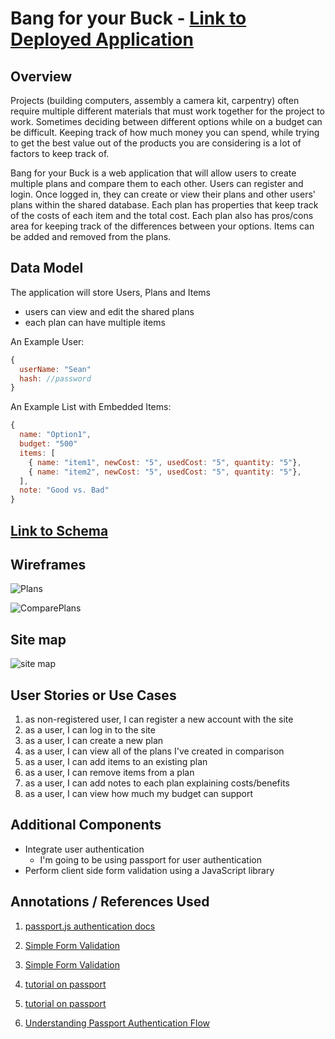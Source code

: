 # Bang for your Buck - [Link to Deployed Application](https://bang-for-your-buck.herokuapp.com/)

## Overview

Projects (building computers, assembly a camera kit, carpentry) often require multiple different materials that must work together for the project to work. Sometimes deciding between different options while on a budget can be difficult. Keeping track of how much money you can spend, while trying to get the best value out of the products you are considering is a lot of factors to keep track of.

Bang for your Buck is a web application that will allow users to create multiple plans and compare them to each other. Users can register and login. Once logged in, they can create or view their plans and other users' plans within the shared database. Each plan has properties that keep track of the costs of each item and the total cost. Each plan also has pros/cons area for keeping track of the differences between your options. Items can be added and removed from the plans.


## Data Model

The application will store Users, Plans and Items

* users can view and edit the shared plans
* each plan can have multiple items


An Example User:

```javascript
{
  userName: "Sean"
  hash: //password
}
```

An Example List with Embedded Items:

```javascript
{
  name: "Option1",
  budget: "500"
  items: [
    { name: "item1", newCost: "5", usedCost: "5", quantity: "5"},
    { name: "item2", newCost: "5", usedCost: "5", quantity: "5"},
  ],
  note: "Good vs. Bad"
}
```


## [Link to Schema](src/db.js) 


## Wireframes

![Plans](documentation/wire1.jpg)

![ComparePlans](documentation/wire2.jpg)

## Site map

![site map](documentation/sitelink.jpg)
## User Stories or Use Cases

1. as non-registered user, I can register a new account with the site
2. as a user, I can log in to the site
3. as a user, I can create a new plan
4. as a user, I can view all of the plans I've created in comparison
5. as a user, I can add items to an existing plan
6. as a user, I can remove items from a plan
7. as a user, I can add notes to each plan explaining costs/benefits
8. as a user, I can view how much my budget can support

## Additional Components

* Integrate user authentication
    * I'm going to be using passport for user authentication
* Perform client side form validation using a JavaScript library

## Annotations / References Used

1. [passport.js authentication docs](http://passportjs.org/docs)

2. [Simple Form Validation](https://www.elated.com/articles/form-validation-with-javascript/)

3. [Simple Form Validation](https://www.w3schools.com/js/js_validation.asp)

4. [tutorial on passport](https://code.tutsplus.com/tutorials/authenticating-nodejs-applications-with-passport--cms-21619)

5. [tutorial on passport](https://scotch.io/tutorials/easy-node-authentication-setup-and-local)

6. [Understanding Passport Authentication Flow](http://toon.io/understanding-passportjs-authentication-flow/)
